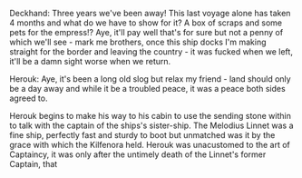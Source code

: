 Deckhand: 
	Three years we've been away! This last voyage alone has taken 4 months and what do we have to show for it? A box of scraps and some pets for the empress!? Aye, it'll pay well that's for sure but not a penny of which we'll see - mark me brothers, once this ship docks I'm making straight for the border and leaving the country - it was fucked when we left, it'll be a damn sight worse when we return.

Herouk:
	Aye, it's been a long old slog but relax my friend - land should only be a day away and while it be a troubled peace, it was a peace both sides agreed to.

Herouk begins to make his way to his cabin to use the sending stone within to talk with the captain of the ships's sister-ship. The Melodius Linnet was a fine ship, perfectly fast and sturdy to boot but unmatched was it by the grace with which the Kilfenora held. Herouk was unacustomed to the art of Captaincy, it was only after the untimely death of the Linnet's former Captain, that 
